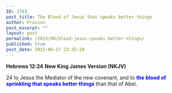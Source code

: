 ```yaml
---
ID: 3763
post_title: The Blood of Jesus that speaks better things
author: Praison
post_excerpt: ""
layout: post
permalink: /2015/06/blood-jesus-speaks-better-things/
published: true
post_date: 2015-06-17 23:35:28
---
```

<strong>Hebrews 12:24</strong>
<strong> New King James Version (NKJV)</strong>

24 to Jesus the Mediator of the new covenant, and to <span style="color: #0000ff;"><strong>the blood of sprinkling that speaks better things</strong></span> than that of Abel.
